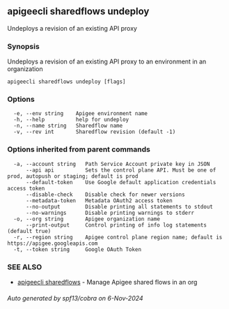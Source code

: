 ## apigeecli sharedflows undeploy

Undeploys a revision of an existing API proxy

### Synopsis

Undeploys a revision of an existing API proxy to an environment in an organization

```
apigeecli sharedflows undeploy [flags]
```

### Options

```
  -e, --env string    Apigee environment name
  -h, --help          help for undeploy
  -n, --name string   Sharedflow name
  -v, --rev int       Sharedflow revision (default -1)
```

### Options inherited from parent commands

```
  -a, --account string   Path Service Account private key in JSON
      --api api          Sets the control plane API. Must be one of prod, autopush or staging; default is prod
      --default-token    Use Google default application credentials access token
      --disable-check    Disable check for newer versions
      --metadata-token   Metadata OAuth2 access token
      --no-output        Disable printing all statements to stdout
      --no-warnings      Disable printing warnings to stderr
  -o, --org string       Apigee organization name
      --print-output     Control printing of info log statements (default true)
  -r, --region string    Apigee control plane region name; default is https://apigee.googleapis.com
  -t, --token string     Google OAuth Token
```

### SEE ALSO

* [apigeecli sharedflows](apigeecli_sharedflows.md)	 - Manage Apigee shared flows in an org

###### Auto generated by spf13/cobra on 6-Nov-2024
